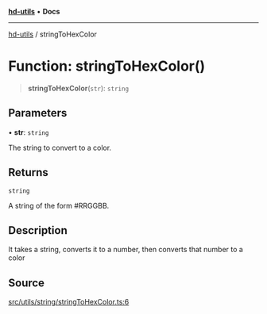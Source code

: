[**hd-utils**](../README.md) • **Docs**

***

[hd-utils](../globals.md) / stringToHexColor

# Function: stringToHexColor()

> **stringToHexColor**(`str`): `string`

## Parameters

• **str**: `string`

The string to convert to a color.

## Returns

`string`

A string of the form #RRGGBB.

## Description

It takes a string, converts it to a number, then converts that number to a color

## Source

[src/utils/string/stringToHexColor.ts:6](https://github.com/AhmadHddad/h-utils/blob/f7bb9ae71f981ffef49079271b9540862594b7e6/src/utils/string/stringToHexColor.ts#L6)
